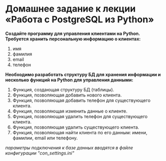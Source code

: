 # Домашнее задание к лекции «Работа с PostgreSQL из Python»

**Создайте программу для управления клиентами на Python.**   
**Требуется хранить персональную информацию о клиентах:** 
1. имя
2. фамилия
3. email
4. телефон

**Необходимо разработать структуру БД для хранения информации и несколько функций на Python для управления данными:**  
1. Функция, создающая структуру БД (таблицы).
2. Функция, позволяющая добавить нового клиента.
3. Функция, позволяющая добавить телефон для существующего клиента.
4. Функция, позволяющая изменить данные о клиенте.
5. Функция, позволяющая удалить телефон для существующего клиента.
6. Функция, позволяющая удалить существующего клиента.
7. Функция, позволяющая найти клиента по его данным: имени, фамилии, email или телефону.
   
*параметры подключения к базе данных вводятся в файле конфигурации "con_settings.ini"*